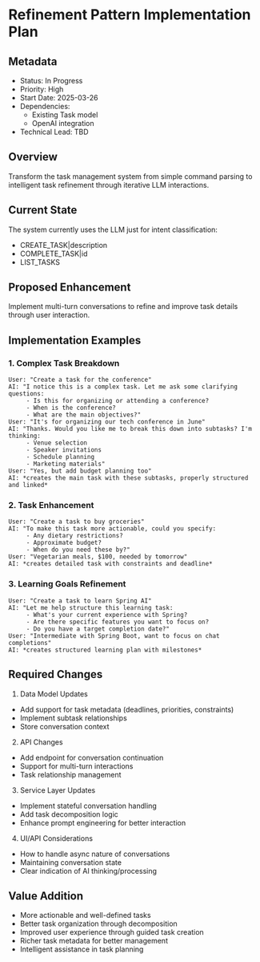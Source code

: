 # Refinement Pattern Implementation Plan

## Metadata
- Status: In Progress
- Priority: High
- Start Date: 2025-03-26
- Dependencies: 
  - Existing Task model
  - OpenAI integration
- Technical Lead: TBD

## Overview
Transform the task management system from simple command parsing to intelligent task refinement through iterative LLM interactions.

## Current State
The system currently uses the LLM just for intent classification:
- CREATE_TASK|description
- COMPLETE_TASK|id
- LIST_TASKS

## Proposed Enhancement
Implement multi-turn conversations to refine and improve task details through user interaction.

## Implementation Examples

### 1. Complex Task Breakdown
```
User: "Create a task for the conference"
AI: "I notice this is a complex task. Let me ask some clarifying questions:
     - Is this for organizing or attending a conference?
     - When is the conference?
     - What are the main objectives?"
User: "It's for organizing our tech conference in June"
AI: "Thanks. Would you like me to break this down into subtasks? I'm thinking:
     - Venue selection
     - Speaker invitations
     - Schedule planning
     - Marketing materials"
User: "Yes, but add budget planning too"
AI: *creates the main task with these subtasks, properly structured and linked*
```

### 2. Task Enhancement
```
User: "Create a task to buy groceries"
AI: "To make this task more actionable, could you specify:
     - Any dietary restrictions?
     - Approximate budget?
     - When do you need these by?"
User: "Vegetarian meals, $100, needed by tomorrow"
AI: *creates detailed task with constraints and deadline*
```

### 3. Learning Goals Refinement
```
User: "Create a task to learn Spring AI"
AI: "Let me help structure this learning task:
     - What's your current experience with Spring?
     - Are there specific features you want to focus on?
     - Do you have a target completion date?"
User: "Intermediate with Spring Boot, want to focus on chat completions"
AI: *creates structured learning plan with milestones*
```

## Required Changes

1. Data Model Updates
- Add support for task metadata (deadlines, priorities, constraints)
- Implement subtask relationships
- Store conversation context

2. API Changes
- Add endpoint for conversation continuation
- Support for multi-turn interactions
- Task relationship management

3. Service Layer Updates
- Implement stateful conversation handling
- Add task decomposition logic
- Enhance prompt engineering for better interaction

4. UI/API Considerations
- How to handle async nature of conversations
- Maintaining conversation state
- Clear indication of AI thinking/processing

## Value Addition
- More actionable and well-defined tasks
- Better task organization through decomposition
- Improved user experience through guided task creation
- Richer task metadata for better management
- Intelligent assistance in task planning